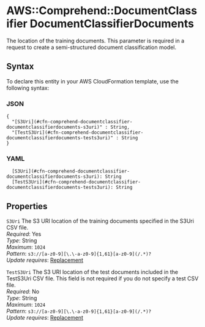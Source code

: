 # AWS::Comprehend::DocumentClassifier DocumentClassifierDocuments<a name="aws-properties-comprehend-documentclassifier-documentclassifierdocuments"></a>

The location of the training documents\. This parameter is required in a request to create a semi\-structured document classification model\.

## Syntax<a name="aws-properties-comprehend-documentclassifier-documentclassifierdocuments-syntax"></a>

To declare this entity in your AWS CloudFormation template, use the following syntax:

### JSON<a name="aws-properties-comprehend-documentclassifier-documentclassifierdocuments-syntax.json"></a>

```
{
  "[S3Uri](#cfn-comprehend-documentclassifier-documentclassifierdocuments-s3uri)" : String,
  "[TestS3Uri](#cfn-comprehend-documentclassifier-documentclassifierdocuments-tests3uri)" : String
}
```

### YAML<a name="aws-properties-comprehend-documentclassifier-documentclassifierdocuments-syntax.yaml"></a>

```
  [S3Uri](#cfn-comprehend-documentclassifier-documentclassifierdocuments-s3uri): String
  [TestS3Uri](#cfn-comprehend-documentclassifier-documentclassifierdocuments-tests3uri): String
```

## Properties<a name="aws-properties-comprehend-documentclassifier-documentclassifierdocuments-properties"></a>

`S3Uri`  <a name="cfn-comprehend-documentclassifier-documentclassifierdocuments-s3uri"></a>
The S3 URI location of the training documents specified in the S3Uri CSV file\.  
*Required*: Yes  
*Type*: String  
*Maximum*: `1024`  
*Pattern*: `s3://[a-z0-9][\.\-a-z0-9]{1,61}[a-z0-9](/.*)?`  
*Update requires*: [Replacement](https://docs.aws.amazon.com/AWSCloudFormation/latest/UserGuide/using-cfn-updating-stacks-update-behaviors.html#update-replacement)

`TestS3Uri`  <a name="cfn-comprehend-documentclassifier-documentclassifierdocuments-tests3uri"></a>
The S3 URI location of the test documents included in the TestS3Uri CSV file\. This field is not required if you do not specify a test CSV file\.  
*Required*: No  
*Type*: String  
*Maximum*: `1024`  
*Pattern*: `s3://[a-z0-9][\.\-a-z0-9]{1,61}[a-z0-9](/.*)?`  
*Update requires*: [Replacement](https://docs.aws.amazon.com/AWSCloudFormation/latest/UserGuide/using-cfn-updating-stacks-update-behaviors.html#update-replacement)